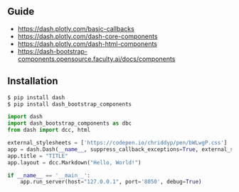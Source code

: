 ## Guide
- https://dash.plotly.com/basic-callbacks
- https://dash.plotly.com/dash-core-components
- https://dash.plotly.com/dash-html-components
- https://dash-bootstrap-components.opensource.faculty.ai/docs/components
  

## Installation

```bash
$ pip install dash
$ pip install dash_bootstrap_components
```

```python
import dash
import dash_bootstrap_components as dbc
from dash import dcc, html

external_stylesheets = ['https://codepen.io/chriddyp/pen/bWLwgP.css']
app = dash.Dash(__name__, suppress_callback_exceptions=True, external_stylesheets=external_stylesheets)
app.title = "TITLE"
app.layout = dcc.Markdown("Hello, World!")

if __name__ == '__main__':
    app.run_server(host="127.0.0.1", port='8050', debug=True)
```
